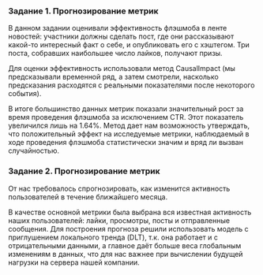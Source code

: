 ### Задание 1. Прогнозирование метрик

В данном задании оценивали эффективность флэшмоба в ленте новостей: участники должны сделать пост, где они рассказывают какой-то интересный факт о себе, и опубликовать его с хэштегом. 
Три поста, собравших наибольшее число лайков, получают призы.

Для оценки эффективность использовали метод CausalImpact (мы предсказывали временной ряд, а затем смотрели, насколько предсказания расходятся с реальными показателями после некоторого события).

В итоге большинство данных метрик показали значительный рост за время проведения флэшмоба за исключением CTR. Этот показатель увеличился лишь на 1.64%.
Метод дает нам возможность утверждать, что положительный эффект на исследуемые метрики, наблюдаемый в ходе проведения флэшмоба статистически значим и вряд ли вызван случайностью.


### Задание 2. Прогнозирование метрик

От нас требовалось спрогнозировать, как изменится активность пользователей в течение ближайшего месяца. 

В качестве основной метрики была выбрана вся известная активность наших пользователей: лайки, просмотры, посты и отправленные сообщения.
Для построения прогноза решили использовать модель с приглушением локального тренда (DLT), т.к. она работает и с отрицательными данными, а главное даёт больше веса глобальным изменениям в данных, что для нас важнее при вычислении будущей нагрузки на сервера нашей компании.
